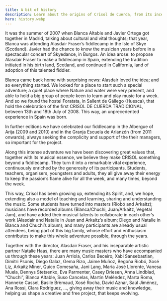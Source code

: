 ```yaml
---
title: A bit of history
description: Learn about the origins of Crisol de Cuerda, from its inception in 2007 as a collaboration with renowned fiddler Alasdair Fraser to its growth into Spain's premier traditional music camp in beautiful natural settings.
hero: history.webp
---
```


It was the summer of 2007 when Blanca Altable and Javier Ortega got together in Madrid, talking about cultural and vital thoughts; that year, Blanca was attending Alasdair Fraser’s fiddlecamp in the Isle of Skye (Scotland). Javier had the chance to know the musician years before in a spectacular concert of Skyedance, in Burgos. An idea arose: to propose Alasdair Fraser to make a fiddlecamp in Spain, extending the tradition initiated in his birth land, Scotland, and continued in California, land of adoption of this talented fiddler.

Blanca came back home with surprising news: Alasdair loved the idea; and so everything started. We looked for a place to start such a special adventure; a quiet place where Nature and water were very present, and able to hold a big group of people keen to learn and play music for a week. And so we found the hostel Foratata, in Sallent de Gállego (Huesca), that hold the celebration of the first CRISOL DE CUERDA TRADICIONAL, between 13th and 18th July of 2008. This way, an unprecedented experience in Spain was born.

In further editions we have celebrated our fiddlecamp in the Albergue of Arija (2009 and 2010) and in the Granja Escuela de Arlanzón (from 2011 onwards), always seeking the complicity and support of the their managers, so important for the project.

Along this intense adventure we have been discovering great values that, together with its musical essence, we believe they make CRISOL something beyond a fiddlecamp. They turn it into a remarkable vital experience, continuously enriched by the generosity of its participants. Students, teachers, organisers, youngsters and adults, they all give away their energy to keep the passion’s flame alive for all the week, and many times, beyond the week.

This way, Crisol has been growing up, extending its Spirit, and, we hope, extending also a model of teaching and learning, sharing and understanding the music. Some students have turned into masters (Riobó and Arkaitz); musicians have recorded albums (Blanca/Chuchi, Juan/Arkaitz, Vegetal Jam), and have added their musical talents to collaborate in each other’s work (Alasdair and Natalie in Juan and Arkaitz’s album; Diego and Natalie in Blanca and Chuchi’s album); and many participants are already usual attendees, being part of this big family, whose effort and enthusiasm contributes to make this whole adventure possible, through the years.

Together with the director, Alasdair Fraser, and his inseparable artistic partner Natalie Haas, there are many music masters who have accompanied us through these years: Juan Arriola, Carlos Beceiro, Xabi Sansebastian, Dimitri Psonis, Diego Galaz, Gema Rizo, Jaime Muñoz, Begoña Riobó, Xosé Liz, Arkaitz Miner, Quico Comesaña, Jani Lang, Maria José Llorente, Vanesa Muela, Dennys Stetsenko, Eva Parmenter, Casey Driesen, Anna Lindblad, “Chuchi”, Blanca Altable, Suso Cancelas, Martín Meléndez, Marta Roma, Hanneke Cassel, Basile Brèmaud, Xosé Rocha, David Aznar, Saúl Jiménez, Ana Rossi, Clara Rodriguez, …, giving away their music and knowledge, helping us shape a creative and free project, that keeps evolving.
